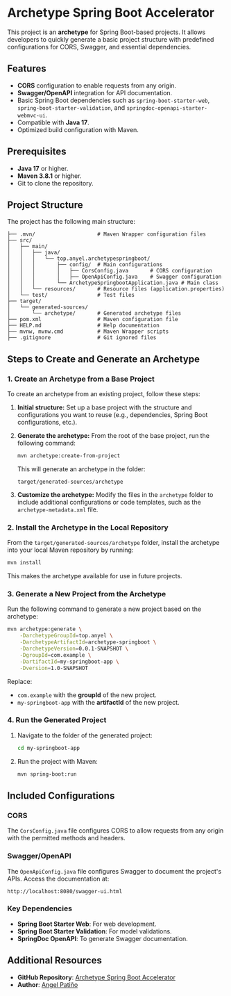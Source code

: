 # Archetype Spring Boot Accelerator

This project is an **archetype** for Spring Boot-based projects. It allows developers to quickly generate a basic project structure with predefined configurations for CORS, Swagger, and essential dependencies.

## Features
- **CORS** configuration to enable requests from any origin.
- **Swagger/OpenAPI** integration for API documentation.
- Basic Spring Boot dependencies such as `spring-boot-starter-web`, `spring-boot-starter-validation`, and `springdoc-openapi-starter-webmvc-ui`.
- Compatible with **Java 17**.
- Optimized build configuration with Maven.

## Prerequisites
- **Java 17** or higher.
- **Maven 3.8.1** or higher.
- Git to clone the repository.

## Project Structure
The project has the following main structure:

```
├── .mvn/                    # Maven Wrapper configuration files
├── src/
│   ├── main/
│   │   ├── java/
│   │   │   └── top.anyel.archetypespringboot/
│   │   │       ├── config/  # Main configurations
│   │   │       │   ├── CorsConfig.java       # CORS configuration
│   │   │       │   ├── OpenApiConfig.java    # Swagger configuration
│   │   │       └── ArchetypeSpringbootApplication.java # Main class
│   │   └── resources/       # Resource files (application.properties)
│   └── test/                # Test files
├── target/
│   └── generated-sources/
│       └── archetype/       # Generated archetype files
├── pom.xml                  # Maven configuration file
├── HELP.md                  # Help documentation
├── mvnw, mvnw.cmd           # Maven Wrapper scripts
├── .gitignore               # Git ignored files
```

## Steps to Create and Generate an Archetype

### 1. Create an Archetype from a Base Project

To create an archetype from an existing project, follow these steps:

1. **Initial structure:**
   Set up a base project with the structure and configurations you want to reuse (e.g., dependencies, Spring Boot configurations, etc.).

2. **Generate the archetype:**
   From the root of the base project, run the following command:

   ```bash
   mvn archetype:create-from-project
   ```

   This will generate an archetype in the folder:

   ```
   target/generated-sources/archetype
   ```

3. **Customize the archetype:**
   Modify the files in the `archetype` folder to include additional configurations or code templates, such as the `archetype-metadata.xml` file.

### 2. Install the Archetype in the Local Repository

From the `target/generated-sources/archetype` folder, install the archetype into your local Maven repository by running:

```bash
mvn install
```

This makes the archetype available for use in future projects.

### 3. Generate a New Project from the Archetype

Run the following command to generate a new project based on the archetype:

```bash
mvn archetype:generate \
    -DarchetypeGroupId=top.anyel \
    -DarchetypeArtifactId=archetype-springboot \
    -DarchetypeVersion=0.0.1-SNAPSHOT \
    -DgroupId=com.example \
    -DartifactId=my-springboot-app \
    -Dversion=1.0-SNAPSHOT
```

Replace:
- `com.example` with the **groupId** of the new project.
- `my-springboot-app` with the **artifactId** of the new project.

### 4. Run the Generated Project

1. Navigate to the folder of the generated project:
   ```bash
   cd my-springboot-app
   ```
2. Run the project with Maven:
   ```bash
   mvn spring-boot:run
   ```

## Included Configurations

### CORS
The `CorsConfig.java` file configures CORS to allow requests from any origin with the permitted methods and headers.

### Swagger/OpenAPI
The `OpenApiConfig.java` file configures Swagger to document the project's APIs. Access the documentation at:

```
http://localhost:8080/swagger-ui.html
```

### Key Dependencies
- **Spring Boot Starter Web**: For web development.
- **Spring Boot Starter Validation**: For model validations.
- **SpringDoc OpenAPI**: To generate Swagger documentation.

## Additional Resources
- **GitHub Repository**: [Archetype Spring Boot Accelerator](https://github.com/Anyel-ec/Springboot-Archetype-Accelerators-Introduce/)
- **Author**: [Angel Patiño](https://www.linkedin.com/in/anyel-ec/)

